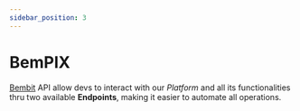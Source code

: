 ```yaml
---
sidebar_position: 3
---
```


# BemPIX


[Bembit](#) API allow devs to interact with our *Platform* and all its functionalities thru two available **Endpoints**, making it easier to automate all operations.